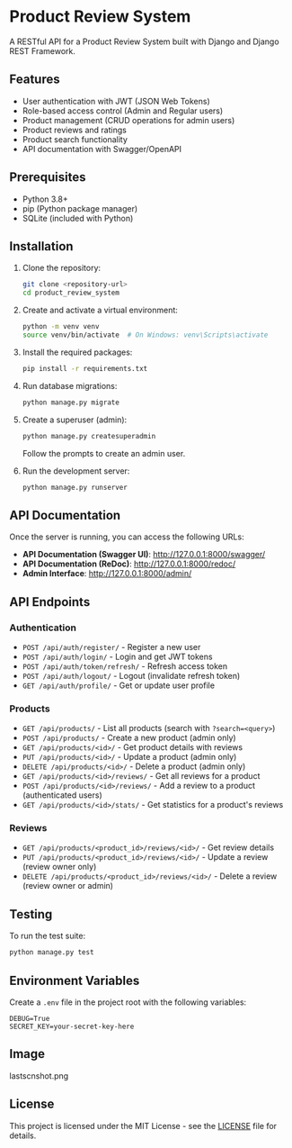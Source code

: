 # Product Review System

A RESTful API for a Product Review System built with Django and Django REST Framework.

## Features

- User authentication with JWT (JSON Web Tokens)
- Role-based access control (Admin and Regular users)
- Product management (CRUD operations for admin users)
- Product reviews and ratings
- Product search functionality
- API documentation with Swagger/OpenAPI

## Prerequisites

- Python 3.8+
- pip (Python package manager)
- SQLite (included with Python)

## Installation

1. Clone the repository:
   ```bash
   git clone <repository-url>
   cd product_review_system
   ```

2. Create and activate a virtual environment:
   ```bash
   python -m venv venv
   source venv/bin/activate  # On Windows: venv\Scripts\activate
   ```

3. Install the required packages:
   ```bash
   pip install -r requirements.txt
   ```

4. Run database migrations:
   ```bash
   python manage.py migrate
   ```

5. Create a superuser (admin):
   ```bash
   python manage.py createsuperadmin
   ```
   Follow the prompts to create an admin user.

6. Run the development server:
   ```bash
   python manage.py runserver
   ```

## API Documentation

Once the server is running, you can access the following URLs:

- **API Documentation (Swagger UI)**: http://127.0.0.1:8000/swagger/
- **API Documentation (ReDoc)**: http://127.0.0.1:8000/redoc/
- **Admin Interface**: http://127.0.0.1:8000/admin/

## API Endpoints

### Authentication

- `POST /api/auth/register/` - Register a new user
- `POST /api/auth/login/` - Login and get JWT tokens
- `POST /api/auth/token/refresh/` - Refresh access token
- `POST /api/auth/logout/` - Logout (invalidate refresh token)
- `GET /api/auth/profile/` - Get or update user profile

### Products

- `GET /api/products/` - List all products (search with `?search=<query>`)
- `POST /api/products/` - Create a new product (admin only)
- `GET /api/products/<id>/` - Get product details with reviews
- `PUT /api/products/<id>/` - Update a product (admin only)
- `DELETE /api/products/<id>/` - Delete a product (admin only)
- `GET /api/products/<id>/reviews/` - Get all reviews for a product
- `POST /api/products/<id>/reviews/` - Add a review to a product (authenticated users)
- `GET /api/products/<id>/stats/` - Get statistics for a product's reviews

### Reviews

- `GET /api/products/<product_id>/reviews/<id>/` - Get review details
- `PUT /api/products/<product_id>/reviews/<id>/` - Update a review (review owner only)
- `DELETE /api/products/<product_id>/reviews/<id>/` - Delete a review (review owner or admin)

## Testing

To run the test suite:

```bash
python manage.py test
```

## Environment Variables

Create a `.env` file in the project root with the following variables:

```
DEBUG=True
SECRET_KEY=your-secret-key-here
```
## Image
lastscnshot.png
## License

This project is licensed under the MIT License - see the [LICENSE](LICENSE) file for details.
